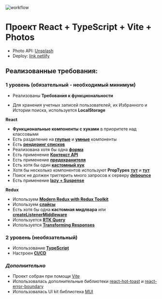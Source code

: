 ![workflow](https://github.com/vitali007tut/react-core/actions/workflows/main.yml/badge.svg)

# Проект React + TypeScript + Vite + Photos

-   Photo API: [Unsplash](https://unsplash.com/documentation)
-   Deploy: [link netlify](https://deploy-preview-13--amazing-monstera-35e18a.netlify.app)

## Реализованные требования:

### **1 уровень (обязательный - необходимый минимум)**

-   Реализованы **Требования к функциональности**

-   Для хранения учетных записей пользователей, их Избранного и Истории поиска, используется **LocalStorage**

**React**

-   **Функциональные компоненты c хуками** в приоритете над классовыми
-   Есть разделение на **[глупые](https://github.com/vitali007tut/react-core/blob/main/src/components/Logo/Logo.tsx)** и **[умные](https://github.com/vitali007tut/react-core/blob/main/src/components/Header/Header.tsx)** компоненты
-   Есть [**рендеринг списков**](https://github.com/vitali007tut/react-core/blob/main/src/pages/HistoryPage/HistoryPage.tsx)
-   Реализована хотя бы одна [**форма**](https://github.com/vitali007tut/react-core/blob/main/src/pages/LoginPage/LoginPage.tsx)
-   Есть применение [**Контекст API**](https://github.com/vitali007tut/react-core/blob/main/src/hooks/themeContext.tsx)
-   Есть применение [**предохранителя**](https://github.com/vitali007tut/react-core/blob/main/src/App.tsx)
-   Есть хотя бы один [**кастомный хук**](https://github.com/vitali007tut/react-core/blob/main/src/hooks/useTheme.ts)
-   Хотя бы несколько компонентов используют **PropTypes** [**тут**](https://github.com/vitali007tut/react-core/blob/main/src/components/HistoryCard/HistoryCard.tsx) и [**тут**](https://github.com/vitali007tut/react-core/blob/main/src/components/Card/MediaCard.tsx)
-   Поиск не должен триггерить много запросов к серверу [**debounce**](https://github.com/vitali007tut/react-core/blob/main/src/hooks/debounce.ts)
-   Есть применение [**lazy + Suspense**](https://github.com/vitali007tut/react-core/blob/main/src/App.tsx)

**Redux**

-   Используем [**Modern Redux with Redux Toolkit**](https://github.com/vitali007tut/react-core/blob/main/src/store/store.ts)
-   Используем [**слайсы**](https://github.com/vitali007tut/react-core/blob/main/src/store/userAuthSlice.ts)
-   Есть хотя бы одна **кастомная мидлвара** или [**createListenerMiddleware**](https://github.com/vitali007tut/react-core/blob/main/src/store/middleware.tsx)
-   Используется [**RTK Query**](https://github.com/vitali007tut/react-core/blob/main/src/store/unsplash/unsplach.api.ts)
-   Используется [**Transforming Responses**](https://github.com/vitali007tut/react-core/blob/main/src/store/unsplash/unsplach.api.ts)

### **2 уровень (необязательный)**

-   Использование [**TypeScript**](https://github.com/vitali007tut/react-core/blob/main/tsconfig.json)
-   Настроен [**CI/CD**](https://github.com/vitali007tut/react-core/blob/main/.github/workflows/main.yml)

### _Дополнительно_

-   Проект собран при помощи [Vite](https://vitejs.dev/)
-   Использовалась дополнительные библиотеки [react-hot-toast](https://react-hot-toast.com/) и [react-error-boundary](https://www.npmjs.com/package/react-error-boundary)
-   Использовалась UI kit библиотека [MUI](https://mui.com/)
